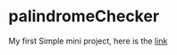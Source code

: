 # palindromeChecker

My first Simple mini project, here is the [link](https://pantbibek21.github.io/palindromeChecker/)
